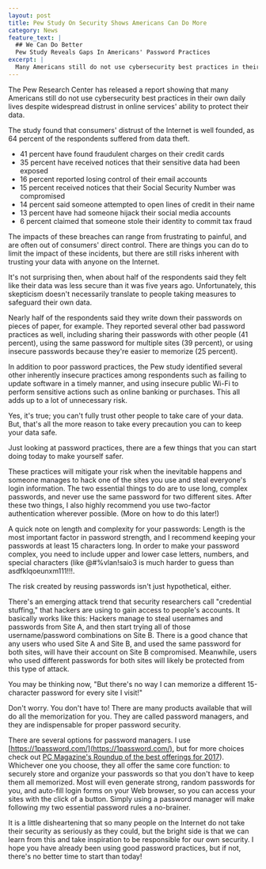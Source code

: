 ```yaml
---
layout: post
title: Pew Study On Security Shows Americans Can Do More
category: News
feature_text: |
  ## We Can Do Better
  Pew Study Reveals Gaps In Americans' Password Practices
excerpt: |
  Many Americans still do not use cybersecurity best practices in their own daily lives despite widespread distrust in online services' ability to protect their data.
---
```


The Pew Research Center has released a report showing that many Americans still do not use cybersecurity best practices in their own daily lives despite widespread distrust in online services' ability to protect their data.

The study found that consumers' distrust of the Internet is well founded, as 64 percent of the respondents suffered from data theft. 

* 41 percent have found fraudulent charges on their credit cards
* 35 percent have received notices that their sensitive data had been exposed
* 16 percent reported losing control of their email accounts
* 15 percent received notices that their Social Security Number was compromised
* 14 percent said someone attempted to open lines of credit in their name
* 13 percent have had someone hijack their social media accounts
* 6 percent claimed that someone stole their identity to commit tax fraud

The impacts of these breaches can range from frustrating to painful, and are often out of consumers' direct control. There are things you can do to limit the impact of these incidents, but there are still risks inherent with trusting your data with anyone on the Internet.

It's not surprising then, when about half of the respondents said they felt like their data was less secure than it was five years ago. Unfortunately, this skepticism doesn't necessarily translate to people taking measures to safeguard their own data.

Nearly half of the respondents said they write down their passwords on pieces of paper, for example. They reported several other bad password practices as well, including sharing their passwords with other people (41 percent), using the same password for multiple sites (39 percent), or using insecure passwords because they're easier to memorize (25 percent).

In addition to poor password practices, the Pew study identified several other inherently insecure practices among respondents such as failing to update software in a timely manner, and using insecure public Wi-Fi to perform sensitive actions such as online banking or purchases. This all adds up to a lot of unnecessary risk.

Yes, it's true; you can't fully trust other people to take care of your data. But, that's all the more reason to take every precaution you can to keep your data safe. 

Just looking at password practices, there are a few things that you can start doing today to make yourself safer.

These practices will mitigate your risk when the inevitable happens and someone manages to hack one of the sites you use and steal everyone's login information. The two essential things to do are to use long, complex passwords, and never use the same password for two different sites. After these two things, I also highly recommend you use two-factor authentication wherever possible. (More on how to do this later!)

A quick note on length and complexity for your passwords: Length is the most important factor in password strength, and I recommend keeping your passwords at least 15 characters long. In order to make your password complex, you need to include upper and lower case letters, numbers, and special characters (like @#$%^), and they need to be spread out in the password, not clumped together. Hu6aiK$%vlan!saio3 is much harder to guess than asdfklqoeunxm111!!!.

The risk created by reusing passwords isn't just hypothetical, either.

There's an emerging attack trend that security researchers call "credential stuffing," that hackers are using to gain access to people's accounts. It basically works like this: Hackers manage to steal usernames and passwords from Site A, and then start trying all of those username/password combinations on Site B. There is a good chance that any users who used Site A and Site B, and used the same password for both sites, will have their account on Site B compromised. Meanwhile, users who used different passwords for both sites will likely be protected from this type of attack.

You may be thinking now, "But there's no way I can memorize a different 15-character password for every site I visit!"

Don't worry. You don't have to! There are many products available that will do all the memorization for you. They are called password managers, and they are indispensable for proper password security.

There are several options for password managers. I use [https://1password.com/](https://1password.com/), but for more choices check out [PC Magazine's Roundup of the best offerings for 2017](http://www.pcmag.com/article2/0,2817,2407168,00.asp)). Whichever one you choose, they all offer the same core function: to securely store and organize your passwords so that you don't have to keep them all memorized. Most will even generate strong, random passwords for you, and auto-fill login forms on your Web browser, so you can access your sites with the click of a button. Simply using a password manager will make following my two essential password rules a no-brainer.

It is a little disheartening that so many people on the Internet do not take their security as seriously as they could, but the bright side is that we can learn from this and take inspiration to be responsible for our own security. I hope you have already been using good password practices, but if not, there's no better time to start than today!
